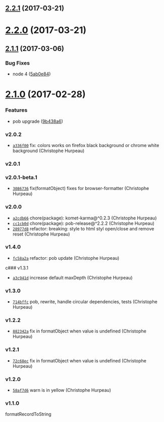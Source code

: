 <a name="2.2.1"></a>
## [2.2.1](https://github.com/nightingalejs/nightingale-formatter/compare/v2.2.0...v2.2.1) (2017-03-21)


<a name="2.2.0"></a>
# [2.2.0](https://github.com/nightingalejs/nightingale-formatter/compare/v2.1.1...v2.2.0) (2017-03-21)


<a name="2.1.1"></a>
## [2.1.1](https://github.com/nightingalejs/nightingale-formatter/compare/v2.1.0...v2.1.1) (2017-03-06)


### Bug Fixes

* node 4 ([5ab0e84](https://github.com/nightingalejs/nightingale-formatter/commit/5ab0e84))


<a name="2.1.0"></a>
# [2.1.0](https://github.com/nightingalejs/nightingale-formatter/compare/v2.0.2...v2.1.0) (2017-02-28)


### Features

* pob upgrade ([9b438a6](https://github.com/nightingalejs/nightingale-formatter/commit/9b438a6))


### v2.0.2

- [`a336f00`](https://github.com/nightingalejs/nightingale-formatter/commit/a336f00301fcf33bb0f6beedbc22ca2ce2fe9131) fix: colors works on firefox black background or chrome white background (Christophe Hurpeau)

### v2.0.1



### v2.0.1-beta.1

- [`3086736`](https://github.com/nightingalejs/nightingale-formatter/commit/30867367ad5339f37ed04502d928bef0a5357484) fix(formatObject) fixes for browser-formatter (Christophe Hurpeau)

### v2.0.0

- [`a2cdb66`](https://github.com/nightingalejs/nightingale-formatter/commit/a2cdb66fc5fcaee91b76d675d140626656f70f33) chore(package): komet-karma@^0.2.3 (Christophe Hurpeau)
- [`cc1cb0d`](https://github.com/nightingalejs/nightingale-formatter/commit/cc1cb0da61c22df40de71be176ca050e39a261a7) chore(package): pob-release@^2.2.2 (Christophe Hurpeau)
- [`28977d8`](https://github.com/nightingalejs/nightingale-formatter/commit/28977d86fb3ae2e0d943a337b08d370de1a75068) refactor: breaking: style to html styl open/close and remove reset (Christophe Hurpeau)

### v1.4.0

- [`fc58a2a`](https://github.com/nightingalejs/nightingale-formatter/commit/fc58a2a226bc286135e0ebdcdae6e83703b17816) refactor: pob update (Christophe Hurpeau)

c### v1.3.1

- [`a3c941d`](https://github.com/nightingalejs/nightingale-formatter/commit/a3c941d91fedbeb6fa980360450bd11b8f506de3) increase default maxDepth (Christophe Hurpeau)


### v1.3.0

- [`714bffc`](https://github.com/nightingalejs/nightingale-formatter/commit/714bffca41bedfeb93975237efa19d2dcc881e30) pob, rewrite, handle circular dependencies, tests (Christophe Hurpeau)

### v1.2.2

- [`882342a`](https://github.com/nightingalejs/nightingale-formatter/commit/882342a66de2e6b7839009564135c3c590f79b5c) fix in formatObject when value is undefined (Christophe Hurpeau)

### v1.2.1

- [`72c68ec`](https://github.com/nightingalejs/nightingale-formatter/commit/72c68ecd654b21123a066d4b75b49933a3a3f55b) fix in formatObject when value is undefined (Christophe Hurpeau)

### v1.2.0

- [`58af7d6`](https://github.com/nightingalejs/nightingale-formatter/commit/58af7d61ac518d0f28d26d969d183c465daa6fde) warn is in yellow (Christophe Hurpeau)

### v1.1.0

formatRecordToString
